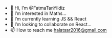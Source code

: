 - 👋 Hi, I’m @FatmaTanYildiz
- 👀 I’m interested in Maths...
- 🌱 I’m currently learning JS && React
- 💞️ I’m looking to collaborate on React...
- 📫 How to reach me halatsar2016@gmail.com

<!---
FatmaTanYildiz/FatmaTanYildiz is a ✨ special ✨ repository because its `README.md` (this file) appears on your GitHub profile.
You can click the Preview link to take a look at your changes.
--->
